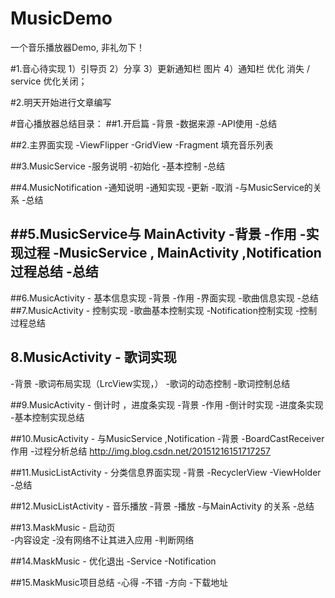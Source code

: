 # MusicDemo
一个音乐播放器Demo, 非礼勿下！

#1.音心待实现
  1）引导页
  2）分享
  3）更新通知栏 图片
  4）通知栏 优化 消失 / service 优化关闭；

#2.明天开始进行文章编写
  

#音心播放器总结目录：
##1.开启篇
  -背景
  -数据来源
  -API使用
  -总结
  
##2.主界面实现
  -ViewFlipper
  -GridView
  -Fragment 填充音乐列表
  
##3.MusicService
  -服务说明
  -初始化
  -基本控制
  -总结
  
##4.MusicNotification
  -通知说明
  -通知实现
  -更新
  -取消
  -与MusicService的关系
  -总结
  
##5.MusicService与 MainActivity 
  -背景
  -作用
  -实现过程
  -MusicService , MainActivity ,Notification 过程总结
  -总结
  ----------------------------------------------------------------------------
##6.MusicActivity - 基本信息实现
  -背景
  -作用
  -界面实现
  -歌曲信息实现
  -总结
##7.MusicActivity  - 控制实现
  -歌曲基本控制实现
  -Notification控制实现
  -控制过程总结
 
## 8.MusicActivity - 歌词实现
   -背景
   -歌词布局实现（LrcView实现，）
   -歌词的动态控制
   -歌词控制总结
   
##9.MusicActivity - 倒计时 ，进度条实现
   -背景
   -作用
   -倒计时实现
   -进度条实现
   -基本控制实现总结
   
##10.MusicActivity - 与MusicService ,Notification 
   -背景
   -BoardCastReceiver作用
   -过程分析总结
   http://img.blog.csdn.net/20151216151717257
   
##11.MusicListActivity - 分类信息界面实现
   -背景
   -RecyclerView 
   -ViewHolder
   -总结
   
##12.MusicListActivity - 音乐播放
   -背景
   -播放
   -与MainActivity 的关系
   -总结
  
##13.MaskMusic - 启动页  
   -内容设定
   -没有网络不让其进入应用
   -判断网络
   
##14.MaskMusic - 优化退出
   -Service 
   -Notification
   
##15.MaskMusic项目总结
   -心得
	-不错
	-方向
	-下载地址
	
   
  
  
